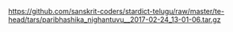 <https://github.com/sanskrit-coders/stardict-telugu/raw/master/te-head/tars/paribhashika_nighantuvu__2017-02-24_13-01-06.tar.gz>
